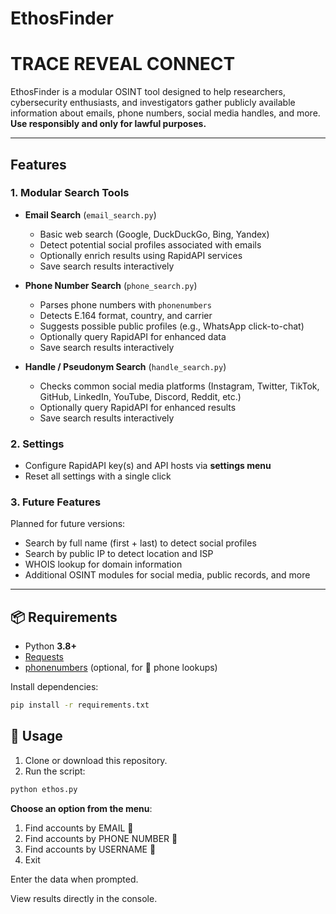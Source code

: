 # EthosFinder
# TRACE REVEAL CONNECT

EthosFinder is a modular OSINT tool designed to help researchers, cybersecurity enthusiasts, and investigators gather publicly available information about emails, phone numbers, social media handles, and more. **Use responsibly and only for lawful purposes.**

---

## Features

### 1. Modular Search Tools
- **Email Search** (`email_search.py`)
  - Basic web search (Google, DuckDuckGo, Bing, Yandex)
  - Detect potential social profiles associated with emails
  - Optionally enrich results using RapidAPI services
  - Save search results interactively

- **Phone Number Search** (`phone_search.py`)
  - Parses phone numbers with `phonenumbers`
  - Detects E.164 format, country, and carrier
  - Suggests possible public profiles (e.g., WhatsApp click-to-chat)
  - Optionally query RapidAPI for enhanced data
  - Save search results interactively

- **Handle / Pseudonym Search** (`handle_search.py`)
  - Checks common social media platforms (Instagram, Twitter, TikTok, GitHub, LinkedIn, YouTube, Discord, Reddit, etc.)
  - Optionally query RapidAPI for enhanced results
  - Save search results interactively

### 2. Settings
- Configure RapidAPI key(s) and API hosts via **settings menu**
- Reset all settings with a single click

### 3. Future Features
Planned for future versions:
- Search by full name (first + last) to detect social profiles
- Search by public IP to detect location and ISP
- WHOIS lookup for domain information
- Additional OSINT modules for social media, public records, and more

---


## 📦 Requirements

- Python **3.8+**  
- [Requests](https://pypi.org/project/requests/)  
- [phonenumbers](https://pypi.org/project/phonenumbers/) (optional, for 📱 phone lookups)

Install dependencies:

```bash
pip install -r requirements.txt
````

## 🚀 Usage

1. Clone or download this repository.  
2. Run the script:

```bash
python ethos.py
```
**Choose an option from the menu**:
  1) Find accounts by EMAIL 📧
  2) Find accounts by PHONE NUMBER 📱
  3) Find accounts by USERNAME 👤
  4) Exit

Enter the data when prompted.

View results directly in the console.

